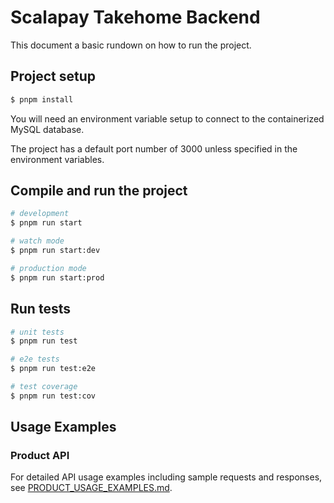 # Scalapay Takehome Backend

This document a basic rundown on how to run the project.
## Project setup

```bash
$ pnpm install
```

You will need an environment variable setup to connect to the containerized MySQL database.

The project has a default port number of 3000 unless specified in the environment variables.


## Compile and run the project

```bash
# development
$ pnpm run start

# watch mode
$ pnpm run start:dev

# production mode
$ pnpm run start:prod
```

## Run tests

```bash
# unit tests
$ pnpm run test

# e2e tests
$ pnpm run test:e2e

# test coverage
$ pnpm run test:cov
```

## Usage Examples

### Product API
For detailed API usage examples including sample requests and responses, see [PRODUCT_USAGE_EXAMPLES.md](./PRODUCT_USAGE_EXAMPLES.md).
